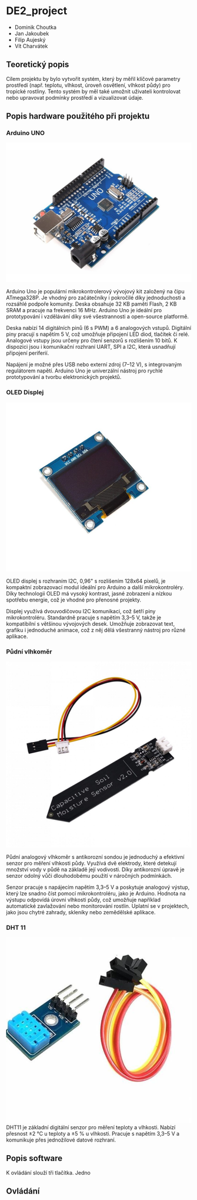 # DE2_project
* Dominik Choutka
* Jan Jakoubek
* Filip Aujeský
* Vít Charvátek

## Teoretický popis
Cílem projektu by bylo vytvořit systém, který by měřil klíčové parametry prostředí (např. teplotu, vlhkost, úroveň osvětlení, vlhkost půdy) pro tropické rostliny. Tento systém by měl také umožnit uživateli kontrolovat nebo upravovat podmínky prostředí a vizualizovat údaje.


## Popis hardware použitého při projektu

### Arduino UNO


![arduino_uno](images/arduino_uno.jpg)

Arduino Uno je populární mikrokontrolerový vývojový kit založený na čipu ATmega328P. Je vhodný pro začátečníky i pokročilé díky jednoduchosti a rozsáhlé podpoře komunity. Deska obsahuje 32 KB paměti Flash, 2 KB SRAM a pracuje na frekvenci 16 MHz. Arduino Uno je ideální pro prototypování i vzdělávání díky své všestrannosti a open-source platformě.

Deska nabízí 14 digitálních pinů (6 s PWM) a 6 analogových vstupů. Digitální piny pracují s napětím 5 V, což umožňuje připojení LED diod, tlačítek či relé. Analogové vstupy jsou určeny pro čtení senzorů s rozlišením 10 bitů. K dispozici jsou i komunikační rozhraní UART, SPI a I2C, která usnadňují připojení periferií.

Napájení je možné přes USB nebo externí zdroj (7–12 V), s integrovaným regulátorem napětí. Arduino Uno je univerzální nástroj pro rychlé prototypování a tvorbu elektronických projektů.

### OLED Displej
![OLED](images/displej.png)

OLED displej s rozhraním I2C, 0,96" s rozlišením 128x64 pixelů, je kompaktní zobrazovací modul ideální pro Arduino a další mikrokontroléry. Díky technologii OLED má vysoký kontrast, jasné zobrazení a nízkou spotřebu energie, což je vhodné pro přenosné projekty.

Displej využívá dvouvodičovou I2C komunikaci, což šetří piny mikrokontroléru. Standardně pracuje s napětím 3,3–5 V, takže je kompatibilní s většinou vývojových desek. Umožňuje zobrazovat text, grafiku i jednoduché animace, což z něj dělá všestranný nástroj pro různé aplikace.

### Půdní vlhkoměr

![vlhkomer](images/pudni_vlhkomer.png)

Půdní analogový vlhkoměr s antikorozní sondou je jednoduchý a efektivní senzor pro měření vlhkosti půdy. Využívá dvě elektrody, které detekují množství vody v půdě na základě její vodivosti. Díky antikorozní úpravě je senzor odolný vůči dlouhodobému použití v náročných podmínkách.

Senzor pracuje s napájecím napětím 3,3–5 V a poskytuje analogový výstup, který lze snadno číst pomocí mikrokontroléru, jako je Arduino. Hodnota na výstupu odpovídá úrovni vlhkosti půdy, což umožňuje například automatické zavlažování nebo monitorování rostlin. Uplatní se v projektech, jako jsou chytré zahrady, skleníky nebo zemědělské aplikace.

### DHT 11

![dht](images/dht.png)
DHT11 je základní digitální senzor pro měření teploty a vlhkosti. Nabízí přesnost ±2 °C u teploty a ±5 % u vlhkosti. Pracuje s napětím 3,3–5 V a komunikuje přes jednožilové datové rozhraní.


## Popis software
K ovládání slouží tři tlačítka. Jedno 

## Ovládání
